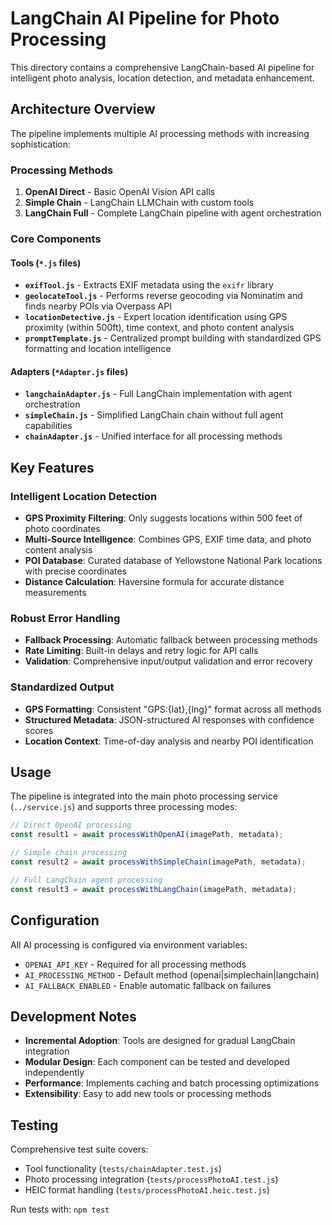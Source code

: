 LangChain AI Pipeline for Photo Processing
=========================================

This directory contains a comprehensive LangChain-based AI pipeline for intelligent photo analysis, location detection, and metadata enhancement.

## Architecture Overview

The pipeline implements multiple AI processing methods with increasing sophistication:

### Processing Methods
1. **OpenAI Direct** - Basic OpenAI Vision API calls
2. **Simple Chain** - LangChain LLMChain with custom tools
3. **LangChain Full** - Complete LangChain pipeline with agent orchestration

### Core Components

#### Tools (`*.js` files)
- **`exifTool.js`** - Extracts EXIF metadata using the `exifr` library
- **`geolocateTool.js`** - Performs reverse geocoding via Nominatim and finds nearby POIs via Overpass API
- **`locationDetective.js`** - Expert location identification using GPS proximity (within 500ft), time context, and photo content analysis
- **`promptTemplate.js`** - Centralized prompt building with standardized GPS formatting and location intelligence

#### Adapters (`*Adapter.js` files)
- **`langchainAdapter.js`** - Full LangChain implementation with agent orchestration
- **`simpleChain.js`** - Simplified LangChain chain without full agent capabilities
- **`chainAdapter.js`** - Unified interface for all processing methods

## Key Features

### Intelligent Location Detection
- **GPS Proximity Filtering**: Only suggests locations within 500 feet of photo coordinates
- **Multi-Source Intelligence**: Combines GPS, EXIF time data, and photo content analysis
- **POI Database**: Curated database of Yellowstone National Park locations with precise coordinates
- **Distance Calculation**: Haversine formula for accurate distance measurements

### Robust Error Handling
- **Fallback Processing**: Automatic fallback between processing methods
- **Rate Limiting**: Built-in delays and retry logic for API calls
- **Validation**: Comprehensive input/output validation and error recovery

### Standardized Output
- **GPS Formatting**: Consistent "GPS:{lat},{lng}" format across all methods
- **Structured Metadata**: JSON-structured AI responses with confidence scores
- **Location Context**: Time-of-day analysis and nearby POI identification

## Usage

The pipeline is integrated into the main photo processing service (`../service.js`) and supports three processing modes:

```javascript
// Direct OpenAI processing
const result1 = await processWithOpenAI(imagePath, metadata);

// Simple chain processing
const result2 = await processWithSimpleChain(imagePath, metadata);

// Full LangChain agent processing
const result3 = await processWithLangChain(imagePath, metadata);
```

## Configuration

All AI processing is configured via environment variables:
- `OPENAI_API_KEY` - Required for all processing methods
- `AI_PROCESSING_METHOD` - Default method (openai|simplechain|langchain)
- `AI_FALLBACK_ENABLED` - Enable automatic fallback on failures

## Development Notes

- **Incremental Adoption**: Tools are designed for gradual LangChain integration
- **Modular Design**: Each component can be tested and developed independently
- **Performance**: Implements caching and batch processing optimizations
- **Extensibility**: Easy to add new tools or processing methods

## Testing

Comprehensive test suite covers:
- Tool functionality (`tests/chainAdapter.test.js`)
- Photo processing integration (`tests/processPhotoAI.test.js`)
- HEIC format handling (`tests/processPhotoAI.heic.test.js`)

Run tests with: `npm test`
